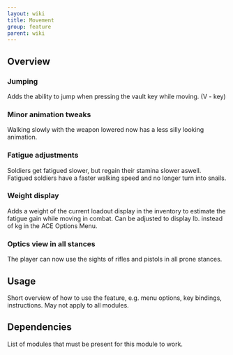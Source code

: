 ```yaml
---
layout: wiki
title: Movement
group: feature
parent: wiki
---
```


## Overview

### Jumping
Adds the ability to jump when pressing the vault key while moving. (V - key)

### Minor animation tweaks
Walking slowly with the weapon lowered now has a less silly looking animation.

### Fatigue adjustments
Soldiers get fatigued slower, but regain their stamina slower aswell. Fatigued soldiers have a faster walking speed and no longer turn into snails.

### Weight display
Adds a weight of the current loadout display in the inventory to estimate the fatigue gain while moving in combat. Can be adjusted to display lb. instead of kg in the ACE Options Menu.

### Optics view in all stances
The player can now use the sights of rifles and pistols in all prone stances.


## Usage

Short overview of how to use the feature, e.g. menu options, key bindings, 
instructions. May not apply to all modules.


## Dependencies

List of modules that must be present for this module to work.
